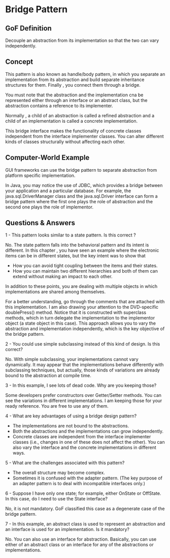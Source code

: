 # Bridge Pattern

## GoF Definition

Decouple an abstraction from its implementation so that the two can vary independently.

## Concept

This pattern is also known as handle/body pattern, in which you separate an implementation
from its abstraction and build  separate inheritance structures for them.
Finally , you connect them through a bridge.

You must note that the abstraction and the implementation cna be represented either
through an interface or an abstract class, but the abstraction contains a reference to 
its implementer. 

Normally , a child of an abstraction is called a refined abstraction and a child of
an implementation is called a concrete implementation.

This bridge interface makes the functionality of concrete classes independent from
the interface implementer classes.
You can alter different kinds of classes structurally without affecting each other.

## Computer-World Example

GUI frameworks can use the bridge pattern to separate abstraction from platform 
specific implementation.

In Java, you may notice the use of JDBC, which provides a bridge between your
application and a particular database.
For example, the java.sql.DriverManager class and the java.sql.Driver interface
can form a bridge pattern where the first one plays the role of abstraction and the
second one plays the role of implementor.

## Questions & Answers

1 - This pattern looks similar to a state pattern. Is this correct ?

No. The state pattern falls into the behavioral pattern and its intent is different.
In this chapter , you have seen an example where the electronic items
can be in different states, but the key intent was to show that

- How you can avoid tight coupling between the items and their states.
- How you can maintain two different hierarchies and both of them 
can extend without making an impact to each other.


In addition to these points, you are dealing with multiple objects 
in which implementations are shared among themselves.

For a better understanding, go through the comments that are attached with this implementation. 
I am also drawing your attention to the DVD-specific doublePress() method. 
Notice that it is constructed with superclass methods, 
which in turn delegate the implementation to the implementor object (a state object in this case). 
This approach allows you to vary the abstraction and implementation independently, 
which is the key objective of the bridge pattern.

2 - You could use simple subclassing instead of this kind of design. Is this correct?

No. With simple subclassing, your implementations cannot vary dynamically. 
It may appear that the implementations behave differently with subclassing techniques, 
but actually, those kinds of variations are already bound to the abstraction at compile time.

3 - In this example, I see lots of dead code. Why are you keeping those?

Some developers prefer constructors over Getter/Setter methods. 
You can see the variations in different implementations. 
I am keeping those for your ready reference. You are free to use any of them.

4 - What are key advantages of using a bridge design pattern?

- The implementations are not bound to the abstractions.
- Both the abstractions and the implementations can grow independently.
- Concrete classes are independent from the interface implementer classes 
(i.e., changes in one of these does not affect the other). 
You can also vary the interface and the concrete implementations in different ways.

5 - What are the challenges associated with this pattern?
- The overall structure may become complex.
- Sometimes it is confused with the adapter pattern. 
(The key purpose of an adapter pattern is to deal with incompatible interfaces only.)

6 - Suppose I have only one state; for example, either OnState or OffState. 
In this case, do I need to use the State interface? 

No, it is not mandatory. GoF classified this case as a degenerate case of the bridge pattern.

7 - In this example, an abstract class is used to represent an abstraction and an interface is used for an implementation. 
Is it mandatory?

No. You can also use an interface for abstraction. 
Basically, you can use either of an abstract class or an interface for any of the abstractions 
or implementations.
